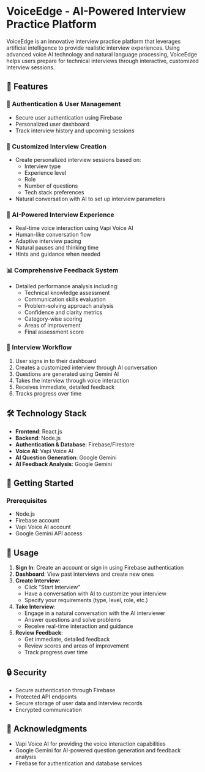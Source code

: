 # VoiceEdge - AI-Powered Interview Practice Platform

VoiceEdge is an innovative interview practice platform that leverages artificial intelligence to provide realistic interview experiences. Using advanced voice AI technology and natural language processing, VoiceEdge helps users prepare for technical interviews through interactive, customized interview sessions.

## 🌟 Features

### 🔐 Authentication & User Management

- Secure user authentication using Firebase
- Personalized user dashboard
- Track interview history and upcoming sessions

### 🎯 Customized Interview Creation

- Create personalized interview sessions based on:
  - Interview type
  - Experience level
  - Role
  - Number of questions
  - Tech stack preferences
- Natural conversation with AI to set up interview parameters

### 🤖 AI-Powered Interview Experience

- Real-time voice interaction using Vapi Voice AI
- Human-like conversation flow
- Adaptive interview pacing
- Natural pauses and thinking time
- Hints and guidance when needed

### 📊 Comprehensive Feedback System

- Detailed performance analysis including:
  - Technical knowledge assessment
  - Communication skills evaluation
  - Problem-solving approach analysis
  - Confidence and clarity metrics
  - Category-wise scoring
  - Areas of improvement
  - Final assessment score

### 🔄 Interview Workflow

1. User signs in to their dashboard
2. Creates a customized interview through AI conversation
3. Questions are generated using Gemini AI
4. Takes the interview through voice interaction
5. Receives immediate, detailed feedback
6. Tracks progress over time

## 🛠️ Technology Stack

- **Frontend**: React.js
- **Backend**: Node.js
- **Authentication & Database**: Firebase/Firestore
- **Voice AI**: Vapi Voice AI
- **AI Question Generation**: Google Gemini
- **AI Feedback Analysis**: Google Gemini

## 🚀 Getting Started

### Prerequisites

- Node.js
- Firebase account
- Vapi Voice AI account
- Google Gemini API access

## 📝 Usage

1. **Sign In**: Create an account or sign in using Firebase authentication
2. **Dashboard**: View past interviews and create new ones
3. **Create Interview**:
   - Click "Start Interview"
   - Have a conversation with AI to customize your interview
   - Specify your requirements (type, level, role, etc.)
4. **Take Interview**:
   - Engage in a natural conversation with the AI interviewer
   - Answer questions and solve problems
   - Receive real-time interaction and guidance
5. **Review Feedback**:
   - Get immediate, detailed feedback
   - Review scores and areas of improvement
   - Track progress over time

## 🔒 Security

- Secure authentication through Firebase
- Protected API endpoints
- Secure storage of user data and interview records
- Encrypted communication

## 🙏 Acknowledgments

- Vapi Voice AI for providing the voice interaction capabilities
- Google Gemini for AI-powered question generation and feedback analysis
- Firebase for authentication and database services
